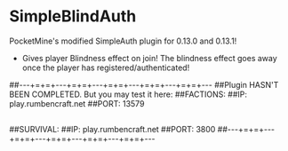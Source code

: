 # SimpleBlindAuth
PocketMine's modified SimpleAuth plugin for 0.13.0 and 0.13.1!

- Gives player Blindness effect on join! The blindness effect goes away once the player has registered/authenticated!

##---+=+=+---+=+=+---+=+=+---+=+=+---+=+=+---
##Plugin HASN'T BEEN COMPLETED. But you may test it here:
##FACTIONS:
##IP: play.rumbencraft.net
##PORT: 13579
##
##SURVIVAL:
##IP: play.rumbencraft.net
##PORT: 3800
##---+=+=+---+=+=+---+=+=+---+=+=+---+=+=+---
